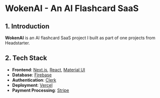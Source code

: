 # WokenAI - An AI Flashcard SaaS

## 1. Introduction
**WokenAI** is an AI flashcard SaaS project I built as part of one projects from Headstarter.

## 2. Tech Stack 
- **Frontend**: [Next.js](https://nextjs.org/), [React](https://reactjs.org/), [Material UI](https://mui.com/material-ui/)
- **Database**: [Firebase](https://firebase.google.com/) 
- **Authentication**: [Clerk](https://clerk.com/)
- **Deployment**: [Vercel](https://vercel.com/)
- **Payment Processing**: [Stripe](https://stripe.com/)

